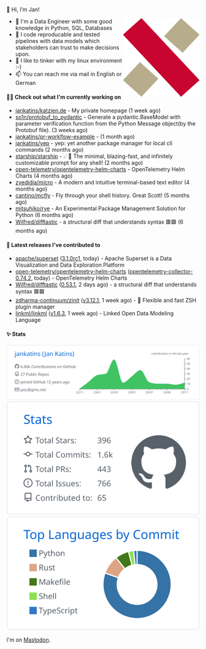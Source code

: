 👋 Hi, I’m Jan!

<img align="right" src="https://raw.githubusercontent.com/kreuzwerkerbot/kreuzwerkerbot/master/assets/xw.png" width="200">

- 🌱 I'm a Data Engineer with some good knowledge in Python, SQL, Databases
- 💪 I code reproducable and tested pipelines with data models which stakeholders can trust to make decisions upon.
- 💞️ I like to tinker with my linux environment :-)
- 📫 You can reach me via mail in English or German

#### 👩‍💻 Check out what I'm currently working on

- [jankatins/katzien.de](https://github.com/jankatins/katzien.de) - My private homepage (1 week ago)
- [so1n/protobuf_to_pydantic](https://github.com/so1n/protobuf_to_pydantic) - Generate a pydantic.BaseModel with parameter verification function from the Python Message object(by the Protobuf file). (3 weeks ago)
- [jankatins/pr-workflow-example](https://github.com/jankatins/pr-workflow-example) -  (1 month ago)
- [jankatins/yep](https://github.com/jankatins/yep) - yep: yet another package manager for local cli commands (2 months ago)
- [starship/starship](https://github.com/starship/starship) - ☄🌌️  The minimal, blazing-fast, and infinitely customizable prompt for any shell! (2 months ago)
- [open-telemetry/opentelemetry-helm-charts](https://github.com/open-telemetry/opentelemetry-helm-charts) - OpenTelemetry Helm Charts (4 months ago)
- [zyedidia/micro](https://github.com/zyedidia/micro) - A modern and intuitive terminal-based text editor (4 months ago)
- [cantino/mcfly](https://github.com/cantino/mcfly) - Fly through your shell history. Great Scott! (5 months ago)
- [mitsuhiko/rye](https://github.com/mitsuhiko/rye) - An Experimental Package Management Solution for Python (6 months ago)
- [Wilfred/difftastic](https://github.com/Wilfred/difftastic) - a structural diff that understands syntax 🟥🟩 (6 months ago)

#### 🔭 Latest releases I've contributed to

- [apache/superset](https://github.com/apache/superset) ([3.1.0rc1](https://github.com/apache/superset/releases/tag/3.1.0rc1), today) - Apache Superset is a Data Visualization and Data Exploration Platform
- [open-telemetry/opentelemetry-helm-charts](https://github.com/open-telemetry/opentelemetry-helm-charts) ([opentelemetry-collector-0.74.2](https://github.com/open-telemetry/opentelemetry-helm-charts/releases/tag/opentelemetry-collector-0.74.2), today) - OpenTelemetry Helm Charts
- [Wilfred/difftastic](https://github.com/Wilfred/difftastic) ([0.53.1](https://github.com/Wilfred/difftastic/releases/tag/0.53.1), 2 days ago) - a structural diff that understands syntax 🟥🟩
- [zdharma-continuum/zinit](https://github.com/zdharma-continuum/zinit) ([v3.12.1](https://github.com/zdharma-continuum/zinit/releases/tag/v3.12.1), 1 week ago) - 🌻 Flexible and fast ZSH plugin manager
- [linkml/linkml](https://github.com/linkml/linkml) ([v1.6.3](https://github.com/linkml/linkml/releases/tag/v1.6.3), 1 week ago) - Linked Open Data Modeling Language


#### ✨ Stats

  [![](https://raw.githubusercontent.com/jankatins/jankatins/master/profile-summary-card-output/github/0-profile-details.svg)](https://github.com/vn7n24fzkq/github-profile-summary-cards)
  [![](https://raw.githubusercontent.com/jankatins/jankatins/master/profile-summary-card-output/github/3-stats.svg)](https://github.com/vn7n24fzkq/github-profile-summary-cards)
  [![](https://raw.githubusercontent.com/jankatins/jankatins/master/profile-summary-card-output/github/2-most-commit-language.svg)](https://github.com/vn7n24fzkq/github-profile-summary-cards)

I'm on <a rel="me" href="https://fosstodon.org/@jankatins">Mastodon</a>.
